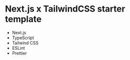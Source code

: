 # Next.js x TailwindCSS starter template

- Next.js
- TypeScript
- Tailwind CSS
- ESLint
- Prettier
